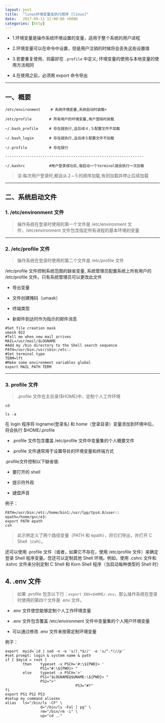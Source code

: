 ```yaml
---
layout: post
title:  "linux环境变量及执行顺序 [linux]"
date:   2017-09-11 12:00:00 +0800
categories: [http]
---
```



- 1.环境变量是操作系统环境设置的变量，适用于整个系统的用户进程

- 2.环境变量可以在命令中设置，但是用户注销的时候将会丢失这些设置值

- 3.若要重复使用，则最好在 `.profile` 中定义; 环境变量的使用与本地变量的使用方法相同

- 4.在使用之前，必须用 export 命令导出

---


## 一、概要

```
/etc/environment 　	# 系统环境变量,系统启动时装载+

/etc/profile 		# 所有用户的环境变量,用户登陆时装载

~/.bash_profile 	# 存在就执行,且后续４,５配置文件不加载

~/.bash_login 		# 存在就执行,且后续５配置文件不加载

~/.profile 			# 存在就行

---------------------------------------------------------------

~/.bashrc 			#用户登录成功后,每启动一个terminal就会执行一次加载

```

> 注:每次用户登录时,都会从２~５的顺序加载,有则加载并停止后续加载


---


## 二、系统启动文件

### 1. /etc/environment 文件

> 操作系统在登录时使用的第一个文件是 /etc/environment 文件，/etc/environment 文件包含指定所有进程的基本环境的变量


---

### 2. /etc/profile 文件

> 操作系统在登录时使用的第二个文件是 /etc/profile 文件

/etc/profile 文件控制系统范围的缺省变量, 系统管理员配置系统上所有用户的 /etc/profile 文件。只有系统管理员可以更改此文件

- 导出变量

- 文件创建掩码（umask）

- 终端类型

- 新邮件到达时作为指示的邮件消息

```
#Set file creation mask
umask 022
#Tell me when new mail arrives
MAIL=/usr/mail/$LOGNAME
#Add my /bin directory to the Shell search sequence
PATH=/usr/bin:/usr/sbin:/etc::
#Set terminal type
TERM=lft
#Make some environment variables global
export MAIL PATH TERM
```

---

### 3. profile 文件

> .profile 文件在主目录($HOME)中，定制个人工作环境

```
cd 

ls -a
```

在 login 程序将 logname(登录名) 和 home（登录目录）变量添加到环境中后，将会执行 $HOME/.profile 

- .profile 文件包含覆盖 /etc/profile 文件中变量集的个人概要文件

- .profile 文件通常用于设置导处的环境变量和终端方式


.profile文件控制以下缺省值:


- 要打开的 shell

- 提示符外观

- 键盘声音

例子：

```
PATH=/usr/bin:/etc:/home/bin1:/usr/lpp/tps4.0/user::
epath=/home/gsc/e3:
export PATH epath
csh
```
> 此示例定义了两个路径变量（PATH 和 epath），将它们导出，并打开 C Shell（csh）。

还可以使用 .profile 文件（或者，如果它不存在，使用 /etc/profile 文件）来确定登录 Shell 程序变量。您还可以定制其他 Shell 环境。例如，使用 .cshrc 文件和 .kshrc 文件来分别定制 C Shell 和 Korn Shell 程序（当启动每种类型的 Shell 时）


## 4. .env 文件

> 如果 .profile 包含以下行：`export ENV=$HOME/.env`，那么操作系统在登录时使用的第四个文件是 .env 文件。


- .env 文件使您能够定制个人工作环境变量

- .env 文件包含覆盖 /etc/environment 文件中变量集的个人用户环境变量

- 可以通过修改 .env 文件来按需定制环境变量


例子：
```
export  myid=`id | sed -n -e 's/).*$//' -e 's/^.*(//p'`
#set prompt: login & system name & path 
if [ $myid = root ]
        then    typeset -x PSCH='#:\${PWD}> '
                PS1="#:\${PWD}> "
        else    typeset -x PSCH='>'
                PS1="$LOGNAME@$UNAME:\${PWD}> "
                PS2=">"
                                PS3="#?"
fi
export PS1 PS2 PS3
#setup my command aliases
alias   ls="/bin/ls -CF" \
                d="/bin/ls -Fal | pg" \
                rm="/bin/rm -i" \
                up="cd .."
```


















